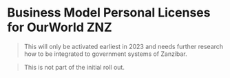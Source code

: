 # Business Model Personal Licenses for OurWorld ZNZ

> This will only be activated earliest in 2023 and needs further research how to be integrated to government systems of Zanzibar.

> This is not part of the initial roll out.

